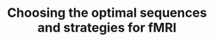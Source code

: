 ---
title: "Choosing the optimal sequences and strategies for fMRI"
project_id: 
date: 
conference_id: ""
presenters:
   - peter_bandettini
summary: "<p>APA-fMRI Workshop, San Diego, CA</p>"
file: /assets/presentations/T94.ppt
filename: T94.ppt
layout: presentation
---